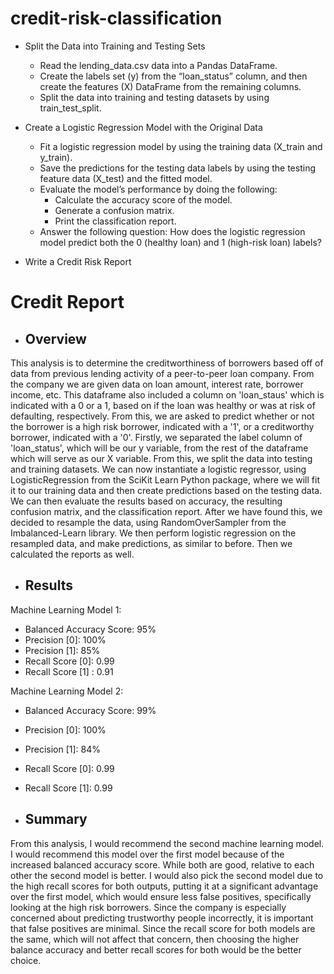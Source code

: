 # credit-risk-classification

* Split the Data into Training and Testing Sets
  * Read the lending_data.csv data into a Pandas DataFrame.
  * Create the labels set (y) from the “loan_status” column, and then create the features (X) DataFrame from the remaining columns.
  * Split the data into training and testing datasets by using train_test_split.

* Create a Logistic Regression Model with the Original Data
  * Fit a logistic regression model by using the training data (X_train and y_train).
  * Save the predictions for the testing data labels by using the testing feature data (X_test) and the fitted model.
  * Evaluate the model’s performance by doing the following:
    * Calculate the accuracy score of the model.
    * Generate a confusion matrix.
    * Print the classification report.
  * Answer the following question: How does the logistic regression model predict both the 0 (healthy loan) and 1 (high-risk loan) labels?

* Write a Credit Risk Report

# Credit Report
* ## Overview
This analysis is to determine the creditworthiness of borrowers based off of data from previous lending activity of a peer-to-peer loan company. From the company we are given data on loan amount, interest rate, borrower income, etc. This dataframe also included a column on 'loan_staus' which is indicated with a 0 or a 1, based on if the loan was healthy or was at risk of defaulting, respectively. From this, we are asked to predict whether or not the borrower is a high risk borrower, indicated with a '1', or a creditworthy borrower, indicated with a '0'. 
Firstly, we separated the label column of 'loan_status', which will be our y variable, from the rest of the dataframe which will serve as our X variable. From this, we split the data into testing and training datasets. We can now instantiate a logistic regressor, using LogisticRegression from the SciKit Learn Python package, where we will fit it to our training data and then create predictions based on the testing data. We can then evaluate the results based on accuracy, the resulting confusion matrix, and the classification report. 
After we have found this, we decided to resample the data, using RandomOverSampler from the Imbalanced-Learn library. We then perform logistic regression on the resampled data, and make predictions, as similar to before. Then we calculated the reports as well. 

* ## Results
Machine Learning Model 1:
* Balanced Accuracy Score: 95% 
* Precision [0]: 100%
* Precision [1]: 85%
* Recall Score [0]: 0.99
* Recall Score [1] : 0.91 

Machine Learning Model 2:
* Balanced Accuracy Score: 99% 
* Precision [0]: 100%
* Precision [1]: 84%
* Recall Score [0]: 0.99
* Recall Score [1]: 0.99

* ## Summary
From this analysis, I would recommend the second machine learning model. I would recommend this model over the first model because of the increased balanced accuracy score. While both are good, relative to each other the second model is better. I would also pick the second model due to the high recall scores for both outputs, putting it at a significant advantage over the first model, which would ensure less false positives, specifically looking at the high risk borrowers. Since the company is especially concerned about predicting trustworthy people incorrectly, it is important that false positives are minimal. Since the recall score for both models are the same, which will not affect that concern, then choosing the higher balance accuracy and better recall scores for both would be the better choice. 
